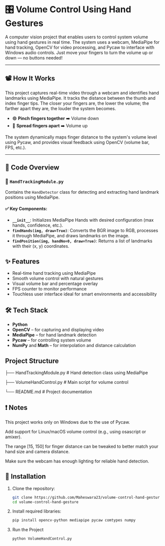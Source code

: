 # 🎛️ Volume Control Using Hand Gestures

A computer vision project that enables users to control system volume using hand gestures in real time. The system uses a webcam, MediaPipe for hand tracking, OpenCV for video processing, and Pycaw to interface with Windows audio controls. Just move your fingers to turn the volume up or down — no buttons needed!

---

## 📽️ How It Works

This project captures real-time video through a webcam and identifies hand landmarks using MediaPipe. It tracks the distance between the thumb and index finger tips. The closer your fingers are, the lower the volume; the farther apart they are, the louder the system becomes.

- 🟢 **Pinch fingers together** ➡️ Volume down  
- 🔵 **Spread fingers apart** ➡️ Volume up

The system dynamically maps finger distance to the system's volume level using Pycaw, and provides visual feedback using OpenCV (volume bar, FPS, etc.).

---

## 🧠 Code Overview

### 🔹 `HandTrackingModule.py`

Contains the `HandDetector` class for detecting and extracting hand landmark positions using MediaPipe.

#### ✅ Key Components:

- **`__init__`**: Initializes MediaPipe Hands with desired configuration (max hands, confidence, etc.).
- **`findHands(img, draw=True)`**: Converts the BGR image to RGB, processes it through MediaPipe, and draws landmarks on the image.
- **`findPosition(img, handNo=0, draw=True)`**: Returns a list of landmarks with their (x, y) coordinates.

## ✨ Features

- Real-time hand tracking using MediaPipe
- Smooth volume control with natural gestures
- Visual volume bar and percentage overlay
- FPS counter to monitor performance
- Touchless user interface ideal for smart environments and accessibility

## 🛠️ Tech Stack

- **Python**
- **OpenCV** – for capturing and displaying video
- **MediaPipe** – for hand landmark detection
- **Pycaw** – for controlling system volume
- **NumPy** and **Math** – for interpolation and distance calculation

## Project Structure

├── HandTrackingModule.py       # Hand detection class using MediaPipe

├── VolumeHandControl.py        # Main script for volume control

└── README.md                   # Project documentation

## ❗ Notes
This project works only on Windows due to the use of Pycaw.

Add support for Linux/macOS volume control (e.g., using osascript or amixer).

The range [15, 150] for finger distance can be tweaked to better match your hand size and camera distance.

Make sure the webcam has enough lighting for reliable hand detection.



## 🧰 Installation

1. Clone the repository:
   ```bash
   git clone https://github.com/Maheswara23/volume-control-hand-gesture.git
   cd volume-control-hand-gesture

2. Install   required libraries:
   ```bash
   pip install opencv-python mediapipe pycaw comtypes numpy

3. Run the Project
   ```bash
   python VolumeHandControl.py

